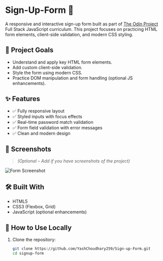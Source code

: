 # Sign-Up-Form 📝

A responsive and interactive sign-up form built as part of [The Odin Project](https://www.theodinproject.com/) Full Stack JavaScript curriculum. This project focuses on practicing HTML form elements, client-side validation, and modern CSS styling.

## 🧠 Project Goals

- Understand and apply key HTML form elements.
- Add custom client-side validation.
- Style the form using modern CSS.
- Practice DOM manipulation and form handling (optional JS enhancements).

## ✨ Features

- ✅ Fully responsive layout
- ✅ Styled inputs with focus effects
- ✅ Real-time password match validation
- ✅ Form field validation with error messages
- ✅ Clean and modern design

## 📸 Screenshots

> *(Optional – Add if you have screenshots of the project)*

![Form Screenshot](./screenshot.png)

## 🛠️ Built With

- HTML5
- CSS3 (Flexbox, Grid)
- JavaScript (optional enhancements)

## 📁 How to Use Locally

1. Clone the repository:

   ```bash
   git clone https://github.com/YashChoudhary259/Sign-up-Form.git
   cd signup-form
